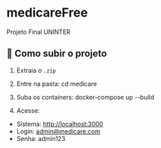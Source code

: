 # medicareFree
Projeto Final UNINTER

## 🚀 Como subir o projeto

1. Extraia o `.zip`

2. Entre na pasta:
    cd medicare

3. Suba os containers:
    docker-compose up --build

4. Acesse:
- Sistema: [http://localhost:3000](http://localhost:3000)
- Login: admin@medicare.com
- Senha: admin123

